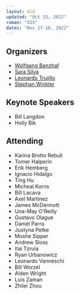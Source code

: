 ```yaml
---
layout: old
updated: "Oct 15, 2022"
roman: "XIX"
dates: "Nov 17-18, 2022"
---
```



## Organizers

- [Wolfgang Banzhaf](http://www.cse.msu.edu/~banzhafw/)
- [Sara Silva](https://ciencias.ulisboa.pt/en/perfil/sgsilva)
- [Leonardo Trujillo](https://www.researchgate.net/lab/Leonardo-Trujillo-Lab)
- [Stephan Winkler](http://bioinformatics.fh-hagenberg.at/site/index.php?id=36)

## Keynote Speakers

- Bill Langdon
- Holly Bik

## Attending

- Karina Brotto Rebuli
- Tomer Halperin
- Erik Hemberg
- Ignacio Hidalgo
- Ting Hu
- Micheal Korns
- Bill Lacava
- Axel Martinez
- James McDermott
- Una-May O'Reilly
- Gustavo Olague
- Daniel Parra
- Justyna Petke
- Moshe Sipper
- Andrew Sloss
- Itai Tzruia
- Ryan Urbanowicz
- Leonardo Vanneschi
- Bill Worzel
- Alden Wright
- Luis Zaman
- Zhilei Zhou
